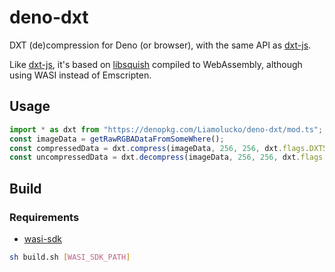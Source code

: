# deno-dxt
DXT (de)compression for Deno (or browser), with the same API as [dxt-js](https://www.npmjs.com/package/dxt-js).

Like [dxt-js](https://www.npmjs.com/package/dxt-js), it's based on [libsquish](https://sourceforge.net/projects/libsquish) compiled to WebAssembly, although using WASI instead of Emscripten.
## Usage
```typescript
import * as dxt from "https://denopkg.com/Liamolucko/deno-dxt/mod.ts";
const imageData = getRawRGBADataFromSomeWhere();
const compressedData = dxt.compress(imageData, 256, 256, dxt.flags.DXT5);
const uncompressedData = dxt.decompress(imageData, 256, 256, dxt.flags.DXT5);
```

## Build
### Requirements
- [wasi-sdk](https://github.com/WebAssembly/wasi-sdk)
```sh
sh build.sh [WASI_SDK_PATH]
```
